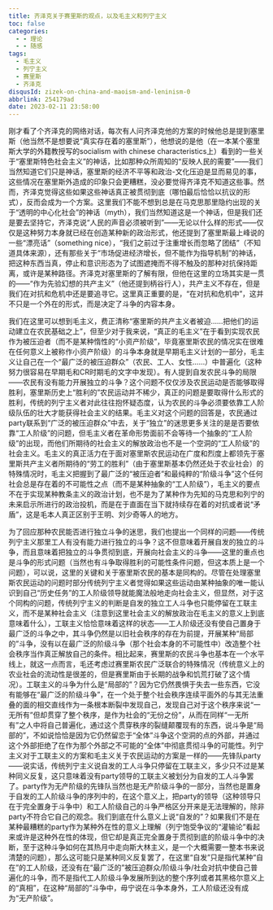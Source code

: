 ```yaml
---
title: 齐泽克关于赛里斯的观点，以及毛主义和列宁主义
toc: false
categories:
  - - 理论
  - - 随感
tags:
  - 毛主义
  - 列宁主义
  - 赛里斯
  - 齐泽克
disqusId: zizek-on-china-and-maoism-and-leninism-0
abbrlink: 254179ad
date: 2023-02-11 23:58:00
---
```


刚才看了个齐泽克的网络对话，每次有人问齐泽克他的方案的时候他总是提到塞里斯（他当然不是想要说“真实存在着的塞里斯”），他想说的是他（在一本某个塞里斯大学的外籍教授写的socialism with chinese characteristics上）看到的一些关于“塞里斯特色社会主义”的神话，比如那种众所周知的“反映人民的需要”——我们当然知道它们只是神话，塞里斯的经济不平等和政治-文化压迫是显而易见的事，这些情况在塞里斯外造成的印象只会更糟糕，没必要觉得齐泽克不知道这些事。然而，齐泽克觉得这些如果这些神话真正被贯彻到底（哪怕最后恰恰以抗议的形式），反而会成为一个方案。这里我们不能不想到总是在马克思那里隐约出现的关于“透明的中心化社会”的神话（myth），我们当然知道这是一个神话，但是我们还是要去坚持它，齐泽克说“人民的声音必须被听到”——无论以什么样的形式——仅仅是这种努力本身就已经在创造某种新的政治形式，他还提到了塞里斯最上峰说的一些“漂亮话”（something nice），“我们之前过于注重增长而忽略了团结”（不知道具体来源），还有那些关于“市场促进经济增长，但不能作为指导机制”的神话，把这种东西当真，停止和意识形态为了试图遮掩而不得不触及的那种对抗保持距离，或许是某种路径。齐泽克对塞里斯的了解有限，但他在这里的立场其实是一贯的——“作为先验幻想的共产主义”（他还提到柄谷行人），共产主义不存在，但是我们在对抗和危机中还是要追寻它。这里真正重要的是，“在对抗和危机中”，这并不只是一个外在的形式，而是决定了斗争的内容本身。  

我们在这里可以想到毛主义，费正清称“塞里斯的共产主义者被迫……把他们的运动建立在农民基础之上”，但至少对于我来说，“真正的毛主义”在于看到实现农民作为被压迫者（而不是某种惰性的“小资产阶级”，毕竟塞里斯农民的情况实在很难在任何意义上被称作小资产阶级）的斗争本身就是早期毛主义计划的一部分，毛主义让自己在一个“最广泛的被压迫群众”（农民、工人、女性……）中普遍化（这种努力很容易在早期毛和CR时期毛的文字中发现）。有人提到自发农民斗争的局限——农民有没有能力开展独立的斗争？这个问题不仅仅涉及农民运动是否能够取得胜利，塞里斯历史上“胜利的”农民运动并不稀少，真正的问题是要取得什么形式的胜利，传统的列宁主义者对此往往抱怀疑态度，认为农民的斗争必须要依靠工人阶级队伍的壮大才能获得社会主义的结果。毛主义对这个问题的回答是，农民通过party联系到“广泛的被压迫群众”中去，关于“独立”的迷思更多关注的是是否要依靠“工人阶级”的问题，但毛主义者在革命形势面前不会等待一个抽象的“工人阶级”的出现，而他们所期待的社会主义的解放政治也不是一个空洞的“工人阶级”的社会主义。毛主义的真正活力在于面对塞里斯农民运动在广度和烈度上都领先于塞里斯共产主义者所期待的“劳工的胜利”（由于塞里斯基本仍然还处于农业社会）的特殊情况时，毛主义把握到了最广泛的“被压迫者”和最纯粹的“阶级斗争”这个任何社会总是存在着的不可能性之点（而不是某种抽象的“工人阶级”），毛主义的要点不在于实现某种教条主义的政治计划，也不是为了某种作为先知的马克思和列宁的未来启示所进行的政治投机，而是在于直面在当下就持续存在着的对抗或者说“矛盾”，这是毛本人真正区别于王明、刘少奇等人的地方。  

为了回应那种农民能否进行独立斗争的迷思，我们也提出一个同样的问题——传统列宁主义那里工人有没有能力进行独立的斗争？这不但意味着开展自发的独立的斗争，而且意味着把独立的斗争贯彻到底，开展向社会主义的斗争——这里的重点也是斗争的形式问题（当然也有斗争取得胜利的可能性条件问题，但这本质上是一个问题），可以说，这里的关键和关于塞里斯农民的基本是同构的。尽管在处理塞里斯农民运动的问题时部分传统列宁主义者觉得如果这些运动由某种抽象的唯一能认识到自己“历史任务”的工人阶级领导就能魔法般地走向社会主义，但显然，对于这个同构的问题，传统列宁主义的判断是自发的独立工人斗争也只能停留在工联主义，而不是某种社会主义（注意到这里社会主义的解放政治在毛主义的意义上到底意味着什么），工联主义恰恰意味着这样的状态——工人阶级还没有使自己置身于最广泛的斗争之中，其斗争仍然是以旧社会秩序的存在为前提，开展某种“局部的”斗争，没有以在最广泛的阶级斗争（那个社会本身的不可能性中）改造整个社会秩序当作真正解放自己的条件。相比起来，赛里斯的农民斗争也基本在一个水平线上，就这一点而言，毛还考虑过赛里斯农民广泛联合的特殊情况（传统意义上的农业社会的流动性是很差的，但是赛里斯由于长期的战争和饥荒打破了这个情况）。工联主义的斗争为什么是“局部的”？因为它仍然畏惧于失去一些东西，它没有能够在“最广泛的阶级斗争”，在一个处于整个社会秩序连续平面外的与其无法重叠的面的相交直线作为一条根本断裂中发现自己，发现自己对于这个秩序来说“一无所有”但却贯穿了整个秩序，是作为社会的“无份之份”，从而在同样“一无所有”之人中将自己普遍化，通过这个贯穿秩序的裂缝颠覆现有的东西，说斗争是“局部的”，不如说恰恰是因为它仍然留恋于“全体”斗争这个空洞的点的外部，并通过这个外部拒绝了在作为那个外部之不可能的“全体”中彻底贯彻斗争的可能性。列宁主义对于工联主义的方案和毛主义关于农民运动的方案是一样的——先锋队party——说实话，传统列宁主义说自发的工人斗争只停留在工联主义，多少只不过是某种同义反复，这只意味着没有party领导的工联主义被划分为自发的工人斗争罢了。party作为无产阶级的先锋队当然也是无产阶级斗争的一部分，当然也是置身于自发的工人阶级斗争的序列中的，在这个意义上，把party的领导（这种领导只在于完全置身于斗争中）和工人阶级自己的斗争严格区分开来是无法理解的，除非party不符合它自己的观念。我们到底在什么意义上说“自发的”？如果我们不是在某种最糟糕的party作为某种外在性的意义上理解（列宁饱受争议的“灌输论”看起来或许是这种外在性的体现，但它却是真正完全置身于贯彻到底的阶级斗争中的决断，至于这种斗争如何在其热月中走向斯大林主义，是一个大概需要一整本书来说清楚的问题），那么这可能只是某种同义反复罢了，在这里“自发”只是指代某种“自在”的工人阶级，还没有在“最广泛的”被压迫群众/阶级斗争/社会对抗中使自己普遍化的斗争，而不是指代工人阶级斗争发展所到达的整个序列或者其黑格尔意义上的“真相”，在这种“局部的”斗争中，毋宁说在斗争本身外，工人阶级还没有成为“无产阶级”。
